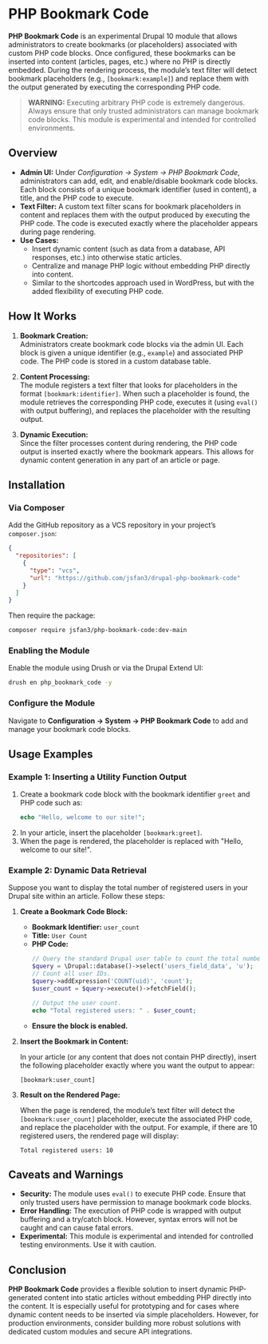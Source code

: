 # PHP Bookmark Code

**PHP Bookmark Code** is an experimental Drupal 10 module that allows administrators to create bookmarks (or placeholders) associated with custom PHP code blocks. Once configured, these bookmarks can be inserted into content (articles, pages, etc.) where no PHP is directly embedded. During the rendering process, the module’s text filter will detect bookmark placeholders (e.g., `[bookmark:example]`) and replace them with the output generated by executing the corresponding PHP code.

> **WARNING:** Executing arbitrary PHP code is extremely dangerous. Always ensure that only trusted administrators can manage bookmark code blocks. This module is experimental and intended for controlled environments.

## Overview

- **Admin UI:** Under *Configuration → System → PHP Bookmark Code*, administrators can add, edit, and enable/disable bookmark code blocks. Each block consists of a unique bookmark identifier (used in content), a title, and the PHP code to execute.
- **Text Filter:** A custom text filter scans for bookmark placeholders in content and replaces them with the output produced by executing the PHP code. The code is executed exactly where the placeholder appears during page rendering.
- **Use Cases:**  
  - Insert dynamic content (such as data from a database, API responses, etc.) into otherwise static articles.
  - Centralize and manage PHP logic without embedding PHP directly into content.
  - Similar to the shortcodes approach used in WordPress, but with the added flexibility of executing PHP code.

## How It Works

1. **Bookmark Creation:**  
   Administrators create bookmark code blocks via the admin UI. Each block is given a unique identifier (e.g., `example`) and associated PHP code. The PHP code is stored in a custom database table.

2. **Content Processing:**  
   The module registers a text filter that looks for placeholders in the format `[bookmark:identifier]`. When such a placeholder is found, the module retrieves the corresponding PHP code, executes it (using `eval()` with output buffering), and replaces the placeholder with the resulting output.

3. **Dynamic Execution:**  
   Since the filter processes content during rendering, the PHP code output is inserted exactly where the bookmark appears. This allows for dynamic content generation in any part of an article or page.

## Installation

### Via Composer

Add the GitHub repository as a VCS repository in your project’s `composer.json`:

```json
{
  "repositories": [
    {
      "type": "vcs",
      "url": "https://github.com/jsfan3/drupal-php-bookmark-code"
    }
  ]
}
```

Then require the package:

```bash
composer require jsfan3/php-bookmark-code:dev-main
```

### Enabling the Module

Enable the module using Drush or via the Drupal Extend UI:

```bash
drush en php_bookmark_code -y
```

### Configure the Module

Navigate to **Configuration → System → PHP Bookmark Code** to add and manage your bookmark code blocks.

## Usage Examples

### Example 1: Inserting a Utility Function Output  
1. Create a bookmark code block with the bookmark identifier `greet` and PHP code such as:
   ```php
   echo "Hello, welcome to our site!";
   ```
2. In your article, insert the placeholder `[bookmark:greet]`.
3. When the page is rendered, the placeholder is replaced with "Hello, welcome to our site!".

### Example 2: Dynamic Data Retrieval

Suppose you want to display the total number of registered users in your Drupal site within an article. Follow these steps:

1. **Create a Bookmark Code Block:**

   - **Bookmark Identifier:** `user_count`
   - **Title:** `User Count`
   - **PHP Code:**  
     ```php
     // Query the standard Drupal user table to count the total number of registered users.
     $query = \Drupal::database()->select('users_field_data', 'u');
     // Count all user IDs.
     $query->addExpression('COUNT(uid)', 'count');
     $user_count = $query->execute()->fetchField();
     
     // Output the user count.
     echo "Total registered users: " . $user_count;
     ```
   - **Ensure the block is enabled.**

2. **Insert the Bookmark in Content:**

   In your article (or any content that does not contain PHP directly), insert the following placeholder exactly where you want the output to appear:
   ```
   [bookmark:user_count]
   ```

3. **Result on the Rendered Page:**

   When the page is rendered, the module’s text filter will detect the `[bookmark:user_count]` placeholder, execute the associated PHP code, and replace the placeholder with the output. For example, if there are 10 registered users, the rendered page will display:
   ```
   Total registered users: 10
   ```


## Caveats and Warnings

- **Security:** The module uses `eval()` to execute PHP code. Ensure that only trusted users have permission to manage bookmark code blocks.
- **Error Handling:** The execution of PHP code is wrapped with output buffering and a try/catch block. However, syntax errors will not be caught and can cause fatal errors.
- **Experimental:** This module is experimental and intended for controlled testing environments. Use it with caution.

## Conclusion

**PHP Bookmark Code** provides a flexible solution to insert dynamic PHP-generated content into static articles without embedding PHP directly into the content. It is especially useful for prototyping and for cases where dynamic content needs to be inserted via simple placeholders. However, for production environments, consider building more robust solutions with dedicated custom modules and secure API integrations.
